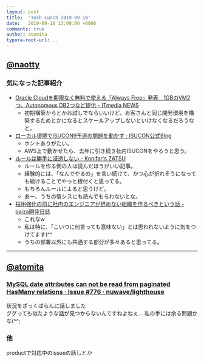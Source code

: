 ```yaml
---
layout: post
title:  'Tech Lunch 2019-09-18'
date:   2019-09-18 13:00:00 +0900
comments: true
author: atomita
typora-root-url: ..
---
```


## [@naotty](https://github.com/naotty)

### 気になった記事紹介
- [Oracle Cloudを期限なく無料で使える「Always Free」発表　1GBのVM2つ、Autonomous DB2つなど提供 \- ITmedia NEWS](https://www.itmedia.co.jp/news/articles/1909/17/news076.html)
    - 初期構築からとかお試しでならいいけど、お客さんと同じ開発環境を構築するためとかになるとスケールアップしないといけなくなるだろうなと。
- [ローカル環境でISUCON9予選の問題を動かす : ISUCON公式Blog](http://isucon.net/archives/53805209.html)
    - ホントありがたい。
    - AWS上で動かせたら、去年に引き続き社内ISUCONをやろうと思う。
- [ルールは勝手に浸透しない \- Konifar's ZATSU](http://konifar-zatsu.hatenadiary.jp/entry/2019/08/01/180020)
    - ルールを作る側の人は読んだほうがいい記事。
    - 経験的には、「なんでやるの」を言い続けて、かつ心が折れそうになっても続けることでやっと根付くと思ってる。
    - もちろんルールによると思うけど。
    - あー、うちの情シスにも読んでもらわないとな。
- [採用強化の前に社内のエンジニアが辞めない組織を作るべきという話 \- paiza開発日誌](https://paiza.hatenablog.com/entry/2019/09/17/%E6%8E%A1%E7%94%A8%E5%BC%B7%E5%8C%96%E3%81%AE%E5%89%8D%E3%81%AB%E7%A4%BE%E5%86%85%E3%81%AE%E3%82%A8%E3%83%B3%E3%82%B8%E3%83%8B%E3%82%A2%E3%81%8C%E8%BE%9E%E3%82%81%E3%81%AA%E3%81%84%E7%B5%84%E7%B9%94)
    - これなw
    - 私は特に、「こいつに何言っても意味ない」とは思われないように気をつけてます(^^
    - うちの部署以外にも共通する部分が多々あると思ってる。


----

## [@atomita](https://github.com/atomita)

### [MySQL date attributes can not be read from paginated HasMany relations · Issue #776 · nuwave/lighthouse](https://github.com/nuwave/lighthouse/issues/776)

状況をざっくばらんに話しました  
ググっても似たような話が見つからないんですねよねぇ... 私の手には余る問題かな(^^;

### 他

productで対応中のissueの話しとか
